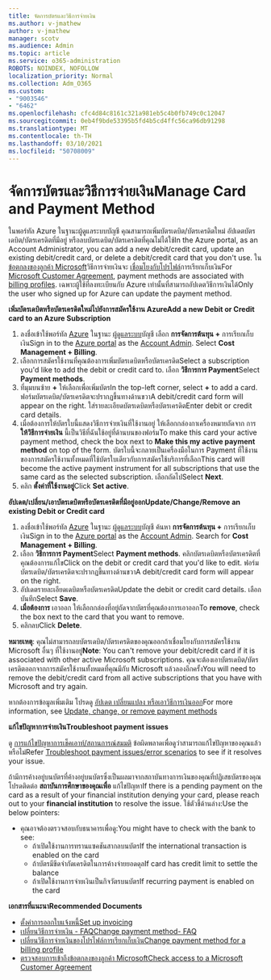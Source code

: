 ```yaml
---
title: จัดการบัตรและวิธีการจ่ายเงิน
ms.author: v-jmathew
author: v-jmathew
manager: scotv
ms.audience: Admin
ms.topic: article
ms.service: o365-administration
ROBOTS: NOINDEX, NOFOLLOW
localization_priority: Normal
ms.collection: Adm_O365
ms.custom:
- "9003546"
- "6462"
ms.openlocfilehash: cfc4d84c8161c321a981eb5c4b0fb749c0c12047
ms.sourcegitcommit: 0eb4f9bde53395b5fd4b5cd4ffc56ca96db91298
ms.translationtype: MT
ms.contentlocale: th-TH
ms.lasthandoff: 03/10/2021
ms.locfileid: "50708009"
---
```

# <a name="manage-card-and-payment-method"></a><span data-ttu-id="d4716-102">จัดการบัตรและวิธีการจ่ายเงิน</span><span class="sxs-lookup"><span data-stu-id="d4716-102">Manage Card and Payment Method</span></span>

<span data-ttu-id="d4716-103">ในพอร์ทัล Azure ในฐานะผู้ดูแลระบบบัญชี คุณสามารถเพิ่มบัตรเดบิต/บัตรเครดิตใหม่ อัปเดตบัตรเดบิต/บัตรเครดิตที่มีอยู่ หรือลบบัตรเดบิต/บัตรเครดิตที่คุณไม่ได้ใช้</span><span class="sxs-lookup"><span data-stu-id="d4716-103">In the Azure portal, as an Account Administrator, you can add a new debit/credit card, update an existing debit/credit card, or delete a debit/credit card that you don't use.</span></span> <span data-ttu-id="d4716-104">ใน [ข้อตกลงของลูกค้า Microsoft](https://docs.microsoft.com/azure/billing/billing-how-to-change-credit-card?WT.mc_id=Portal-Microsoft_Azure_Support#check-access-to-a-microsoft-customer-agreement)วิธีการจ่ายเงินจะ [เชื่อมโยงกับโปรไฟล์](https://docs.microsoft.com/azure/billing/billing-how-to-change-credit-card?WT.mc_id=Portal-Microsoft_Azure_Support#change-payment-method-for-a-billing-profile)การเรียกเก็บเงิน</span><span class="sxs-lookup"><span data-stu-id="d4716-104">For [Microsoft Customer Agreement](https://docs.microsoft.com/azure/billing/billing-how-to-change-credit-card?WT.mc_id=Portal-Microsoft_Azure_Support#check-access-to-a-microsoft-customer-agreement), payment methods are associated with [billing profiles](https://docs.microsoft.com/azure/billing/billing-how-to-change-credit-card?WT.mc_id=Portal-Microsoft_Azure_Support#change-payment-method-for-a-billing-profile).</span></span> <span data-ttu-id="d4716-105">เฉพาะผู้ใช้ที่ลงทะเบียนกับ Azure เท่านั้นที่สามารถอัปเดตวิธีการเงินได้</span><span class="sxs-lookup"><span data-stu-id="d4716-105">Only the user who signed up for Azure can update the payment method.</span></span>

<span data-ttu-id="d4716-106">**เพิ่มบัตรเดบิตหรือบัตรเครดิตใหม่ไปยังการสมัครใช้งาน Azure**</span><span class="sxs-lookup"><span data-stu-id="d4716-106">**Add a new Debit or Credit card to an Azure Subscription**</span></span>

1. <span data-ttu-id="d4716-107">ลงชื่อเข้าใช้พอร์ทัล [Azure](https://ms.portal.azure.com/) ในฐานะ [ผู้ดูแลระบบ](https://docs.microsoft.com/azure/cost-management-billing/manage/billing-subscription-transfer?WT.mc_id=Portal-Microsoft_Azure_Support#whoisaa)บัญชี เลือก **การจัดการต้นทุน +** การเรียกเก็บเงิน</span><span class="sxs-lookup"><span data-stu-id="d4716-107">Sign in to the [Azure portal](https://ms.portal.azure.com/) as the [Account Admin](https://docs.microsoft.com/azure/cost-management-billing/manage/billing-subscription-transfer?WT.mc_id=Portal-Microsoft_Azure_Support#whoisaa). Select **Cost Management + Billing**.</span></span>
2. <span data-ttu-id="d4716-108">เลือกการสมัครใช้งานที่คุณต้องการเพิ่มบัตรเดบิตหรือบัตรเครดิต</span><span class="sxs-lookup"><span data-stu-id="d4716-108">Select a subscription you'd like to add the debit or credit card to.</span></span> <span data-ttu-id="d4716-109">เลือก **วิธีการการ Payment**</span><span class="sxs-lookup"><span data-stu-id="d4716-109">Select **Payment methods**.</span></span>
3. <span data-ttu-id="d4716-110">ที่มุมบนซ้าย **+** ให้เลือกเพื่อเพิ่มบัตร</span><span class="sxs-lookup"><span data-stu-id="d4716-110">In the top-left corner, select **+** to add a card.</span></span> <span data-ttu-id="d4716-111">ฟอร์มบัตรเดบิต/บัตรเครดิตจะปรากฏขึ้นทางด้านขวา</span><span class="sxs-lookup"><span data-stu-id="d4716-111">A debit/credit card form will appear on the right.</span></span> <span data-ttu-id="d4716-112">ใส่รายละเอียดบัตรเดบิตหรือบัตรเครดิต</span><span class="sxs-lookup"><span data-stu-id="d4716-112">Enter debit or credit card details.</span></span>
4. <span data-ttu-id="d4716-113">เมื่อต้องการให้บัตรใบนี้แสดงวิธีการจ่ายเงินที่ใช้งานอยู่ ให้เลือกกล่องกาเครื่องหมายถัดจาก การ **ให้วิธีการจ่ายเงิน** นี้เป็นวิธีที่ฉันใช้อยู่ที่ด้านบนของฟอร์ม</span><span class="sxs-lookup"><span data-stu-id="d4716-113">To make this card your active payment method, check the box next to **Make this my active payment method** on top of the form.</span></span> <span data-ttu-id="d4716-114">บัตรใบนี้จะกลายเป็นเครื่องมือในการ Payment ที่ใช้งานของการสมัครใช้งานทั้งหมดที่ใช้บัตรใบเดียวกับการสมัครใช้บริการที่เลือก</span><span class="sxs-lookup"><span data-stu-id="d4716-114">This card will become the active payment instrument for all subscriptions that use the same card as the selected subscription.</span></span> <span data-ttu-id="d4716-115">เลือกถัดไป</span><span class="sxs-lookup"><span data-stu-id="d4716-115">Select **Next**.</span></span>
5. <span data-ttu-id="d4716-116">คลิก **ตั้งค่าที่ใช้งานอยู่**</span><span class="sxs-lookup"><span data-stu-id="d4716-116">Click **Set active**.</span></span> 
 
<span data-ttu-id="d4716-117">**อัปเดต/เปลี่ยน/เอาบัตรเดบิตหรือบัตรเครดิตที่มีอยู่ออก**</span><span class="sxs-lookup"><span data-stu-id="d4716-117">**Update/Change/Remove an existing Debit or Credit card**</span></span>

1.  <span data-ttu-id="d4716-118">ลงชื่อเข้าใช้พอร์ทัล [Azure](https://portal.azure.com/) ในฐานะ [ผู้ดูแลระบบ](https://docs.microsoft.com/azure/billing/billing-subscription-transfer?WT.mc_id=Portal-Microsoft_Azure_Support#whoisaa)บัญชี ค้นหา **การจัดการต้นทุน +** การเรียกเก็บเงิน</span><span class="sxs-lookup"><span data-stu-id="d4716-118">Sign in to the [Azure portal](https://portal.azure.com/) as the [Account Admin](https://docs.microsoft.com/azure/billing/billing-subscription-transfer?WT.mc_id=Portal-Microsoft_Azure_Support#whoisaa). Search for **Cost Management + Billing**.</span></span>
2.  <span data-ttu-id="d4716-119">เลือก **วิธีการการ Payment**</span><span class="sxs-lookup"><span data-stu-id="d4716-119">Select **Payment methods**.</span></span> <span data-ttu-id="d4716-120">คลิกบัตรเดบิตหรือบัตรเครดิตที่คุณต้องการแก้ไข</span><span class="sxs-lookup"><span data-stu-id="d4716-120">Click on the debit or credit card that you'd like to edit.</span></span> <span data-ttu-id="d4716-121">ฟอร์มบัตรเดบิต/บัตรเครดิตจะปรากฏขึ้นทางด้านขวา</span><span class="sxs-lookup"><span data-stu-id="d4716-121">A debit/credit card form will appear on the right.</span></span>
3.  <span data-ttu-id="d4716-122">อัปเดตรายละเอียดเดบิตหรือบัตรเครดิต</span><span class="sxs-lookup"><span data-stu-id="d4716-122">Update the debit or credit card details.</span></span> <span data-ttu-id="d4716-123">เลือกบันทึก</span><span class="sxs-lookup"><span data-stu-id="d4716-123">Select **Save**.</span></span>
4.  <span data-ttu-id="d4716-124">**เมื่อต้องการ** เอาออก ให้เลือกกล่องที่อยู่ถัดจากบัตรที่คุณต้องการเอาออก</span><span class="sxs-lookup"><span data-stu-id="d4716-124">To **remove**, check the box next to the card that you want to remove.</span></span>
5.  <span data-ttu-id="d4716-125">คลิกลบ</span><span class="sxs-lookup"><span data-stu-id="d4716-125">Click **Delete**.</span></span>

<span data-ttu-id="d4716-126">**หมายเหตุ**: คุณไม่สามารถลบบัตรเดบิต/บัตรเครดิตของคุณออกถ้าเชื่อมโยงกับการสมัครใช้งาน Microsoft อื่นๆ ที่ใช้งานอยู่</span><span class="sxs-lookup"><span data-stu-id="d4716-126">**Note**: You can't remove your debit/credit card if it is associated with other active Microsoft subscriptions.</span></span> <span data-ttu-id="d4716-127">คุณจะต้องเอาบัตรเดบิต/บัตรเครดิตออกจากการสมัครใช้งานทั้งหมดที่คุณมีกับ Microsoft แล้วลองอีกครั้ง</span><span class="sxs-lookup"><span data-stu-id="d4716-127">You will need to remove the debit/credit card from all active subscriptions that you have with Microsoft and try again.</span></span>

<span data-ttu-id="d4716-128">หากต้องการข้อมูลเพิ่มเติม โปรดดู [อัปเดต เปลี่ยนแปลง หรือเอาวิธีการเงินออก](https://docs.microsoft.com/azure/billing/billing-how-to-change-credit-card?WT.mc_id=Portal-Microsoft_Azure_Support)</span><span class="sxs-lookup"><span data-stu-id="d4716-128">For more information, see [Update, change, or remove payment methods](https://docs.microsoft.com/azure/billing/billing-how-to-change-credit-card?WT.mc_id=Portal-Microsoft_Azure_Support)</span></span>

<span data-ttu-id="d4716-129">**แก้ไขปัญหาการจ่ายเงิน**</span><span class="sxs-lookup"><span data-stu-id="d4716-129">**Troubleshoot payment issues**</span></span>

<span data-ttu-id="d4716-130">ดู [การแก้ไขปัญหาการเช็คเอาท์/สถานการณ์สมมติ](https://docs.microsoft.com/azure/cost-management-billing/manage/billing-troubleshoot-azure-payment-issues) ข้อผิดพลาดเพื่อดูว่าสามารถแก้ไขปัญหาของคุณแล้วหรือไม่</span><span class="sxs-lookup"><span data-stu-id="d4716-130">Refer [Troubleshoot payment issues/error scenarios](https://docs.microsoft.com/azure/cost-management-billing/manage/billing-troubleshoot-azure-payment-issues) to see if it resolves your issue.</span></span>

<span data-ttu-id="d4716-131">ถ้ามีการค้างอยู่บนบัตรที่ค้างอยู่บนบัตรซึ่งเป็นผลมาจากสถาบันทางการเงินของคุณที่ปฏิเสธบัตรของคุณ โปรดติดต่อ **สถาบันการศึกษาของคุณเพื่อ** แก้ไขปัญหา</span><span class="sxs-lookup"><span data-stu-id="d4716-131">If there is a pending payment on the card as a result of your financial institution denying your card, please reach out to your **financial institution** to resolve the issue.</span></span> <span data-ttu-id="d4716-132">ใช้ตัวชี้ด้านล่าง:</span><span class="sxs-lookup"><span data-stu-id="d4716-132">Use the below pointers:</span></span>

- <span data-ttu-id="d4716-133">คุณอาจต้องตรวจสอบกับธนาคารเพื่อดู:</span><span class="sxs-lookup"><span data-stu-id="d4716-133">You might have to check with the bank to see:</span></span> 
    - <span data-ttu-id="d4716-134">ถ้าเปิดใช้งานการทรานแซคชันสากลบนบัตร</span><span class="sxs-lookup"><span data-stu-id="d4716-134">If the international transaction is enabled on the card</span></span>
    - <span data-ttu-id="d4716-135">ถ้าบัตรมีขีดจํากัดเครดิตในการค้างจ่ายยอดดุล</span><span class="sxs-lookup"><span data-stu-id="d4716-135">If card has credit limit to settle the balance</span></span>
    - <span data-ttu-id="d4716-136">ถ้าเปิดใช้งานการจ่ายเงินเป็นกิจวัตรบนบัตร</span><span class="sxs-lookup"><span data-stu-id="d4716-136">If recurring payment is enabled on the card</span></span>

<span data-ttu-id="d4716-137">**เอกสารที่แนะนา**</span><span class="sxs-lookup"><span data-stu-id="d4716-137">**Recommended Documents**</span></span>

- [<span data-ttu-id="d4716-138">ตั้งค่าการออกใบแจ้งหนี้</span><span class="sxs-lookup"><span data-stu-id="d4716-138">Set up invoicing</span></span>](https://docs.microsoft.com/azure/cost-management-billing/manage/pay-by-invoice)
- [<span data-ttu-id="d4716-139">เปลี่ยนวิธีการจ่ายเงิน - FAQ</span><span class="sxs-lookup"><span data-stu-id="d4716-139">Change payment method- FAQ</span></span>](https://docs.microsoft.com/azure/cost-management-billing/manage/change-credit-card?WT.mc_id=Portal-Microsoft_Azure_Support#frequently-asked-questions)
- [<span data-ttu-id="d4716-140">เปลี่ยนวิธีการจ่ายเงินของโปรไฟล์การเรียกเก็บเงิน</span><span class="sxs-lookup"><span data-stu-id="d4716-140">Change payment method for a billing profile</span></span>](https://docs.microsoft.com/azure/cost-management-billing/manage/change-credit-card?WT.mc_id=Portal-Microsoft_Azure_Support#change-payment-method-for-a-billing-profile)
- [<span data-ttu-id="d4716-141">ตรวจสอบการเข้าถึงข้อตกลงของลูกค้า Microsoft</span><span class="sxs-lookup"><span data-stu-id="d4716-141">Check access to a Microsoft Customer Agreement</span></span>](https://docs.microsoft.com/azure/cost-management-billing/manage/change-credit-card?WT.mc_id=Portal-Microsoft_Azure_Support#check-access-to-a-microsoft-customer-agreement)
